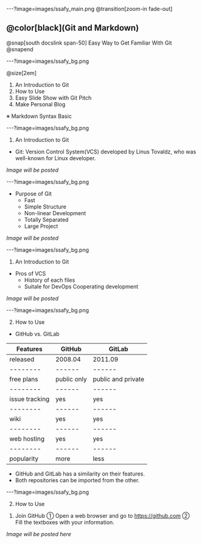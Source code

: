 ---?image=images/ssafy_main.png
@transition[zoom-in fade-out]

## @color[black](Git and Markdown)
@snap[south docslink span-50]
Easy Way to Get Familiar With Git
@snapend

---?image=images/ssafy_bg.png

@size[2em]
1. An Introduction to Git
2. How to Use
3. Easy Slide Show with Git Pitch
4. Make Personal Blog

※ Markdown Syntax Basic

---?image=images/ssafy_bg.png

1. An Introduction to Git

* Git: Version Control System(VCS) developed by Linus Tovaldz, who was well-known for Linux developer.

*Image will be posted*

---?image=images/ssafy_bg.png


* Purpose of Git
  - Fast
  - Simple Structure
  - Non-linear Development
  - Totally Separated
  - Large Project
  
 *Image will be posted*
 
 ---?image=images/ssafy_bg.png
 
 1. An Introduction to Git
 
 * Pros of VCS
   - History of each files
   - Suitale for DevOps Cooperating development
   
 *Image will be posted*
 
 ---?image=images/ssafy_bg.png
 
 2. How to Use
 
 * GitHub vs. GitLab
 
 |Features|GitHub|GitLab|
 |--------|------|------|
 |released|2008.04|2011.09|
 |--------|------|------|
 |free plans|public only|public and private|
 |--------|------|------|
 |issue tracking|yes|yes|
 |--------|------|------|
 |wiki|yes|yes|
 |--------|------|------|
 |web hosting|yes|yes|
 |--------|------|------|
 |popularity|more|less|
 
 * GitHub and GitLab has a similarity on their features.
 * Both repositories can be imported from the other.
 
---?image=images/ssafy_bg.png
 
2. How to Use

1) Join GitHub
   ① Open a web browser and go to https://github.com
   ② Fill the textboxes with your information.
   
*Image will be posted here*

